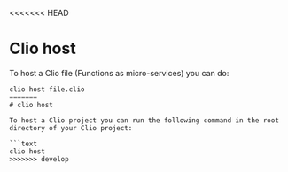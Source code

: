 <<<<<<< HEAD

# Clio host

To host a Clio file \(Functions as micro-services\) you can do:

````text
clio host file.clio
=======
# clio host

To host a Clio project you can run the following command in the root directory of your Clio project:

```text
clio host
>>>>>>> develop
````
